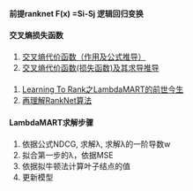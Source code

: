 #### 

#### 前提ranknet  F(x) =Si-Sj  逻辑回归变换

#### 交叉熵损失函数

1. [交叉熵代价函数（作用及公式推导）](http://blog.csdn.net/u014313009/article/details/51043064)
2. [交叉熵代价函数(损失函数)及其求导推导](http://blog.csdn.net/jasonzzj/article/details/52017438)

#### 

1. [Learning To Rank之LambdaMART的前世今生](http://blog.csdn.net/huagong_adu/article/details/40710305)
2. [再理解RankNet算法](http://blog.csdn.net/puqutogether/article/details/43667375)

#### LambdaMART求解步骤 
1. 依据公式NDCG, 求解λ, 求解λ的一阶导数w
2. 拟合第一步的λ，依据MSE
3. 依据拟牛顿法计算叶子结点的值
4. 更新模型
